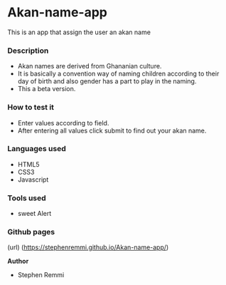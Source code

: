# Akan-name-app
This is an app that assign the user an akan name

### Description
- Akan names are derived from Ghananian culture.
- It is basically a convention way of naming children according to their day of birth and also gender has a part to play in the naming.
- This a beta version.


### How to test it
- Enter values according to field.
- After entering all values click submit to find out your akan name. 

### Languages used
- HTML5
- CSS3
- Javascript
### Tools used
- sweet Alert

### Github pages
(url) (https://stephenremmi.github.io/Akan-name-app/)

**Author**
- Stephen Remmi




